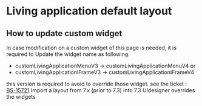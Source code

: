 # Living application default layout

## How to update custom widget
In case modification on a custom widget of this page is needed,
it is required to Update the widget name as following.
- customLivingApplicationMenuV3 -> customLivingApplicationMenuV4
or 
- customLivingApplicationIFrameV3 -> customLivingApplicationIFrameV4

this version is required to avoid to override those widget.
see the ticket :
[BS-15721](https://bonitasoft.atlassian.net/browse/BS-15721) Import a layout from 7.x (prior to 7.3) into 7.3 UIdesigner overrides the widgets